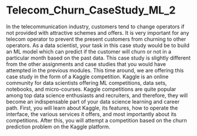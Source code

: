 # Telecom_Churn_CaseStudy_ML_2
In the telecommunication industry, customers tend to change operators if not provided with attractive schemes and offers. It is very important for any telecom operator to prevent the present customers from churning to other operators. As a data scientist, your task in this case study would be to build an ML model which can predict if the customer will churn or not in a particular month based on the past data. This case study is slightly different from the other assignments and case studies that you would have attempted in the previous modules. This time around, we are offering this case study in the form of a Kaggle competition. Kaggle is an online community for data scientists offering ML competitions, data sets, notebooks, and micro-courses. Kaggle competitions are quite popular among top data science enthusiasts and recruiters, and therefore, they will become an indispensable part of your data science learning and career path. First, you will learn about Kaggle, its features, how to operate the interface, the various services it offers, and most importantly about its competitions. After this, you will attempt a competition based on the churn prediction problem on the Kaggle platform.
